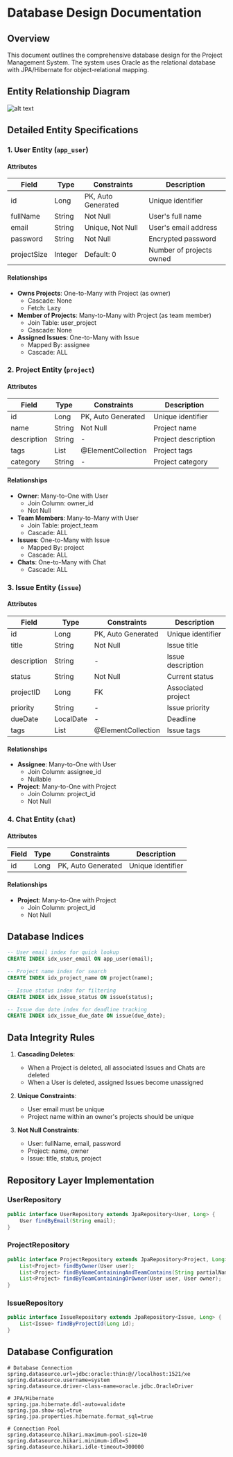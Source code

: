 # Database Design Documentation

## Overview
This document outlines the comprehensive database design for the Project Management System. The system uses Oracle as the relational database with JPA/Hibernate for object-relational mapping.

## Entity Relationship Diagram
![alt text](image.png)

## Detailed Entity Specifications

### 1. User Entity (`app_user`)
#### Attributes
| Field | Type | Constraints | Description |
|-------|------|-------------|-------------|
| id | Long | PK, Auto Generated | Unique identifier |
| fullName | String | Not Null | User's full name |
| email | String | Unique, Not Null | User's email address |
| password | String | Not Null | Encrypted password |
| projectSize | Integer | Default: 0 | Number of projects owned |

#### Relationships
- **Owns Projects**: One-to-Many with Project (as owner)
  - Cascade: None
  - Fetch: Lazy
- **Member of Projects**: Many-to-Many with Project (as team member)
  - Join Table: user_project
  - Cascade: None
- **Assigned Issues**: One-to-Many with Issue
  - Mapped By: assignee
  - Cascade: ALL

### 2. Project Entity (`project`)
#### Attributes
| Field | Type | Constraints | Description |
|-------|------|-------------|-------------|
| id | Long | PK, Auto Generated | Unique identifier |
| name | String | Not Null | Project name |
| description | String | - | Project description |
| tags | List<String> | @ElementCollection | Project tags |
| category | String | - | Project category |

#### Relationships
- **Owner**: Many-to-One with User
  - Join Column: owner_id
  - Not Null
- **Team Members**: Many-to-Many with User
  - Join Table: project_team
  - Cascade: ALL
- **Issues**: One-to-Many with Issue
  - Mapped By: project
  - Cascade: ALL
- **Chats**: One-to-Many with Chat
  - Cascade: ALL

### 3. Issue Entity (`issue`)
#### Attributes
| Field | Type | Constraints | Description |
|-------|------|-------------|-------------|
| id | Long | PK, Auto Generated | Unique identifier |
| title | String | Not Null | Issue title |
| description | String | - | Issue description |
| status | String | Not Null | Current status |
| projectID | Long | FK | Associated project |
| priority | String | - | Issue priority |
| dueDate | LocalDate | - | Deadline |
| tags | List<String> | @ElementCollection | Issue tags |

#### Relationships
- **Assignee**: Many-to-One with User
  - Join Column: assignee_id
  - Nullable
- **Project**: Many-to-One with Project
  - Join Column: project_id
  - Not Null

### 4. Chat Entity (`chat`)
#### Attributes
| Field | Type | Constraints | Description |
|-------|------|-------------|-------------|
| id | Long | PK, Auto Generated | Unique identifier |

#### Relationships
- **Project**: Many-to-One with Project
  - Join Column: project_id
  - Not Null

## Database Indices
```sql
-- User email index for quick lookup
CREATE INDEX idx_user_email ON app_user(email);

-- Project name index for search
CREATE INDEX idx_project_name ON project(name);

-- Issue status index for filtering
CREATE INDEX idx_issue_status ON issue(status);

-- Issue due date index for deadline tracking
CREATE INDEX idx_issue_due_date ON issue(due_date);
```

## Data Integrity Rules
1. **Cascading Deletes**:
   - When a Project is deleted, all associated Issues and Chats are deleted
   - When a User is deleted, assigned Issues become unassigned

2. **Unique Constraints**:
   - User email must be unique
   - Project name within an owner's projects should be unique

3. **Not Null Constraints**:
   - User: fullName, email, password
   - Project: name, owner
   - Issue: title, status, project

## Repository Layer Implementation
### UserRepository
```java
public interface UserRepository extends JpaRepository<User, Long> {
    User findByEmail(String email);
}
```

### ProjectRepository
```java
public interface ProjectRepository extends JpaRepository<Project, Long> {
    List<Project> findByOwner(User user);
    List<Project> findByNameContainingAndTeamContains(String partialName, User user);
    List<Project> findByTeamContainingOrOwner(User user, User owner);
}
```

### IssueRepository
```java
public interface IssueRepository extends JpaRepository<Issue, Long> {
    List<Issue> findByProjectId(Long id);
}
```

## Database Configuration
```properties
# Database Connection
spring.datasource.url=jdbc:oracle:thin:@//localhost:1521/xe
spring.datasource.username=system
spring.datasource.driver-class-name=oracle.jdbc.OracleDriver

# JPA/Hibernate
spring.jpa.hibernate.ddl-auto=validate
spring.jpa.show-sql=true
spring.jpa.properties.hibernate.format_sql=true

# Connection Pool
spring.datasource.hikari.maximum-pool-size=10
spring.datasource.hikari.minimum-idle=5
spring.datasource.hikari.idle-timeout=300000
```